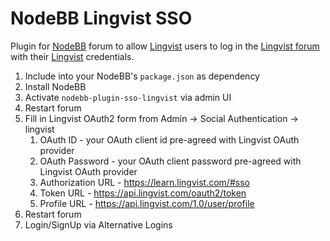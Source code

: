 # NodeBB Lingvist SSO

Plugin for [NodeBB](https://nodebb.org/) forum to allow [Lingvist](https://lingvist.com/) users to log in the [Lingvist forum](https://lingvist.com/forum) with their [Lingvist](https://lingvist.com/) credentials.

1. Include into your NodeBB's `package.json` as dependency
1. Install NodeBB
1. Activate `nodebb-plugin-sso-lingvist` via admin UI
1. Restart forum
1. Fill in Lingvist OAuth2 form from Admin -> Social Authentication -> lingvist
    1. OAuth ID - your OAuth client id pre-agreed with Lingvist OAuth provider
    1. OAuth Password - your OAuth client password pre-agreed with Lingvist OAuth provider
    1. Authorization URL - https://learn.lingvist.com/#sso
    1. Token URL - https://api.lingvist.com/oauth2/token
    1. Profile URL - https://api.lingvist.com/1.0/user/profile
1. Restart forum
1. Login/SignUp via Alternative Logins
